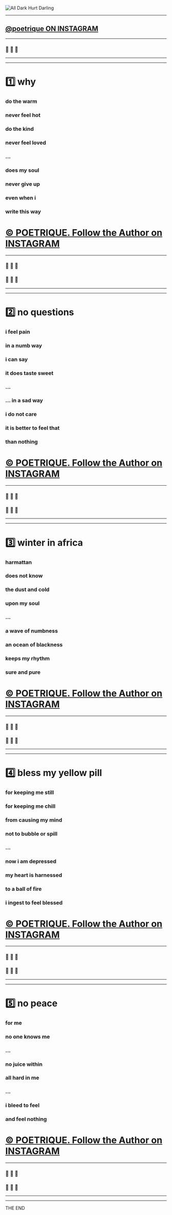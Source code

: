 ﻿![All Dark Hurt Darling](http://res.cloudinary.com/poetrique/image/upload/c_scale,q_auto:best,w_500/v1512928695/a-d-h-d_poetrique.png)

- - - 

## [@poetrique ON INSTAGRAM](http://instagram.com/poetrique)

- - -

### :yellow_heart: :arrow_down_small: :yellow_heart:

- - -
- - -

# :one: why      

### do the warm    
### never feel hot    
### do the kind    
### never feel loved    
### ...
### does my soul    
### never give up    
### even when i    
### write this way     

# [&copy; POETRIQUE. Follow the Author on INSTAGRAM](http://instagram.com/poetrique) 

- - -

###	:yellow_heart: :arrow_up_small: :yellow_heart:

###	:yellow_heart: :arrow_down_small: :yellow_heart:

- - -
- - - 

# :two: no questions        

### i feel pain     
### in a numb way     
### i can say     
### it does taste sweet     
### ...
### ... in a sad way     
### i do not care     
### it is better to feel that     
### than nothing     


# [&copy; POETRIQUE. Follow the Author on INSTAGRAM](http://instagram.com/poetrique) 

- - -

###	:yellow_heart: :arrow_up_small: :yellow_heart:

###	:yellow_heart: :arrow_down_small: :yellow_heart:

- - - 
- - -

# :three: winter in africa       

### harmattan      
### does not know      
### the dust and cold      
### upon my soul     
### ...
### a wave of numbness     
### an ocean of blackness      
### keeps my rhythm     
### sure and pure      


# [&copy; POETRIQUE. Follow the Author on INSTAGRAM](http://instagram.com/poetrique) 

- - -

###	:yellow_heart: :arrow_up_small: :yellow_heart:

###	:yellow_heart: :arrow_down_small: :yellow_heart:

- - -
- - -

# :four: bless my yellow pill           

### for keeping me still     
### for keeping me chill      
### from causing my mind      
### not to bubble or spill        
### ...
### now i am depressed       
### my heart is harnessed       
### to a ball of fire        
### i ingest to feel blessed


# [&copy; POETRIQUE. Follow the Author on INSTAGRAM](http://instagram.com/poetrique) 

- - -

###	:yellow_heart: :arrow_up_small: :yellow_heart:

###	:yellow_heart: :arrow_down_small: :yellow_heart:

- - -
- - -

# :five: no peace

### for me
### no one knows me
### ...
### no juice within 
### all hard in me
### ...
### i bleed to feel
### and feel nothing


# [&copy; POETRIQUE. Follow the Author on INSTAGRAM](http://instagram.com/poetrique) 

- - -

###	:yellow_heart: :arrow_up_small: :yellow_heart:

###	:yellow_heart: :arrow_down_small: :yellow_heart:
    
- - -
- - - 

THE END